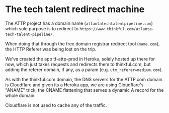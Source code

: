 # The tech talent redirect machine

The ATTP project has a domain name (`atlantatechtalentpipeline.com`) which
sole purpose is to redirect to
`https://www.thinkful.com/atlanta-tech-talent-pipeline/`.

When doing that through the free domain registrar redirect tool (`name.com`),
the HTTP Referer was being lost on the trip.

We've created the app tf-attp-prod in Heroku, solely hosted up there for now,
which just takes requests and redirects them to thinkful.com, but adding the
referer domain, if any, as a param (e.g. `utm_referer=medium.com`).

As with the thinkful.com domain, the DNS servers for the ATTP.com domain is
Cloudflare and given its a Heroku app, we are using Cloudflare's "ANAME" trick,
the CNAME flattening that serves a dynamic A record for the whole domain.

Cloudflare is not used to cache any of the traffic.
